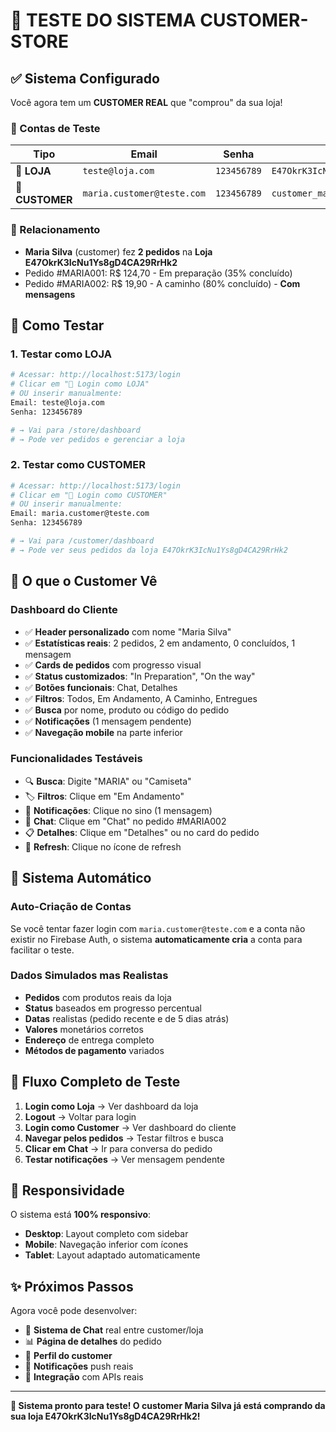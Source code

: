 # 🎯 TESTE DO SISTEMA CUSTOMER-STORE

## ✅ Sistema Configurado

Você agora tem um **CUSTOMER REAL** que "comprou" da sua loja!

### 👥 Contas de Teste

| Tipo | Email | Senha | ID |
|------|-------|-------|-----|
| **🏪 LOJA** | `teste@loja.com` | `123456789` | `E47OkrK3IcNu1Ys8gD4CA29RrHk2` |
| **👤 CUSTOMER** | `maria.customer@teste.com` | `123456789` | `customer_maria_silva_456` |

### 🔗 Relacionamento
- **Maria Silva** (customer) fez **2 pedidos** na **Loja E47OkrK3IcNu1Ys8gD4CA29RrHk2**
- Pedido #MARIA001: R$ 124,70 - Em preparação (35% concluído)
- Pedido #MARIA002: R$ 19,90 - A caminho (80% concluído) - **Com mensagens**

## 🚀 Como Testar

### 1. **Testar como LOJA**
```bash
# Acessar: http://localhost:5173/login
# Clicar em "🏪 Login como LOJA"
# OU inserir manualmente:
Email: teste@loja.com
Senha: 123456789

# → Vai para /store/dashboard
# → Pode ver pedidos e gerenciar a loja
```

### 2. **Testar como CUSTOMER**
```bash
# Acessar: http://localhost:5173/login  
# Clicar em "👤 Login como CUSTOMER"
# OU inserir manualmente:
Email: maria.customer@teste.com
Senha: 123456789

# → Vai para /customer/dashboard
# → Pode ver seus pedidos da loja E47OkrK3IcNu1Ys8gD4CA29RrHk2
```

## 🎨 O que o Customer Vê

### **Dashboard do Cliente**
- ✅ **Header personalizado** com nome "Maria Silva"
- ✅ **Estatísticas reais**: 2 pedidos, 2 em andamento, 0 concluídos, 1 mensagem
- ✅ **Cards de pedidos** com progresso visual
- ✅ **Status customizados**: "In Preparation", "On the way"
- ✅ **Botões funcionais**: Chat, Detalhes
- ✅ **Filtros**: Todos, Em Andamento, A Caminho, Entregues
- ✅ **Busca** por nome, produto ou código do pedido
- ✅ **Notificações** (1 mensagem pendente)
- ✅ **Navegação mobile** na parte inferior

### **Funcionalidades Testáveis**
- 🔍 **Busca**: Digite "MARIA" ou "Camiseta"
- 🏷️ **Filtros**: Clique em "Em Andamento" 
- 🔔 **Notificações**: Clique no sino (1 mensagem)
- 💬 **Chat**: Clique em "Chat" no pedido #MARIA002
- 📋 **Detalhes**: Clique em "Detalhes" ou no card do pedido
- 🔄 **Refresh**: Clique no ícone de refresh

## 🔧 Sistema Automático

### **Auto-Criação de Contas**
Se você tentar fazer login com `maria.customer@teste.com` e a conta não existir no Firebase Auth, o sistema **automaticamente cria** a conta para facilitar o teste.

### **Dados Simulados mas Realistas**
- **Pedidos** com produtos reais da loja
- **Status** baseados em progresso percentual
- **Datas** realistas (pedido recente e de 5 dias atrás)  
- **Valores** monetários corretos
- **Endereço** de entrega completo
- **Métodos de pagamento** variados

## 🎯 Fluxo Completo de Teste

1. **Login como Loja** → Ver dashboard da loja
2. **Logout** → Voltar para login  
3. **Login como Customer** → Ver dashboard do cliente
4. **Navegar pelos pedidos** → Testar filtros e busca
5. **Clicar em Chat** → Ir para conversa do pedido
6. **Testar notificações** → Ver mensagem pendente

## 📱 Responsividade

O sistema está **100% responsivo**:
- **Desktop**: Layout completo com sidebar
- **Mobile**: Navegação inferior com ícones
- **Tablet**: Layout adaptado automaticamente

## ✨ Próximos Passos

Agora você pode desenvolver:
- 📧 **Sistema de Chat** real entre customer/loja
- 📊 **Página de detalhes** do pedido  
- 👤 **Perfil do customer**
- 🔔 **Notificações** push reais
- 🔗 **Integração** com APIs reais

---

**🎉 Sistema pronto para teste! O customer Maria Silva já está comprando da sua loja E47OkrK3IcNu1Ys8gD4CA29RrHk2!**